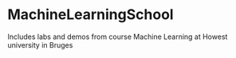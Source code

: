 # MachineLearningSchool
Includes labs and demos from course Machine Learning at Howest university in Bruges
